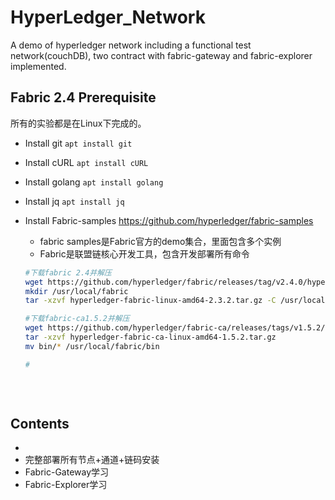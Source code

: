 # HyperLedger_Network
 A demo of hyperledger network including a functional test network(couchDB), two contract with fabric-gateway and fabric-explorer implemented.
 
 ## Fabric 2.4 Prerequisite
 
 所有的实验都是在Linux下完成的。
 
 - Install git `apt install git`
 
 - Install cURL  `apt install cURL`
 
 - Install golang  `apt install golang`
 
 - Install jq  `apt install jq`
 
 - Install Fabric-samples
 https://github.com/hyperledger/fabric-samples
   - fabric samples是Fabric官方的demo集合，里面包含多个实例
   - Fabric是联盟链核心开发工具，包含开发部署所有命令
   ```bash
   #下载fabric 2.4并解压
   wget https://github.com/hyperledger/fabric/releases/tag/v2.4.0/hyperledger-fabric-linux-amd64-2.4.0.tar.gz
   mkdir /usr/local/fabric
   tar -xzvf hyperledger-fabric-linux-amd64-2.3.2.tar.gz -C /usr/local/fabric
   
   #下载fabric-ca1.5.2并解压
   wget https://github.com/hyperledger/fabric-ca/releases/tags/v1.5.2/hyperledger-fabric-ca-linux-amd64-1.5.2.tar.gz
   tar -xzvf hyperledger-fabric-ca-linux-amd64-1.5.2.tar.gz
   mv bin/* /usr/local/fabric/bin
   
   #
 
 
 
 ## Contents
 - 
 - 完整部署所有节点+通道+链码安装
 - Fabric-Gateway学习
 - Fabric-Explorer学习
